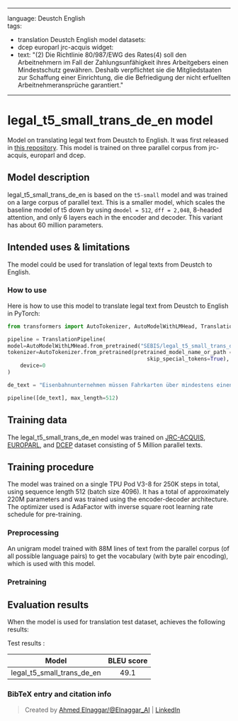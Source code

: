 
---
language: Deustch English  
tags:
- translation Deustch English  model
datasets:
- dcep europarl jrc-acquis
widget:
- text: "(2) Die Richtlinie 80/987/EWG des Rates(4) soll den Arbeitnehmern im Fall der Zahlungsunfähigkeit ihres Arbeitgebers einen Mindestschutz gewähren. Deshalb verpflichtet sie die Mitgliedstaaten zur Schaffung einer Einrichtung, die die Befriedigung der nicht erfuellten Arbeitnehmeransprüche garantiert."

---

# legal_t5_small_trans_de_en model

Model on translating legal text from Deustch to English. It was first released in
[this repository](https://github.com/agemagician/LegalTrans). This model is trained on three parallel corpus from jrc-acquis, europarl and dcep.


## Model description

legal_t5_small_trans_de_en is based on the `t5-small` model and was trained on a large corpus of parallel text. This is a smaller model, which scales the baseline model of t5 down by using `dmodel = 512`, `dff = 2,048`, 8-headed attention, and only 6 layers each in the encoder and decoder. This variant has about 60 million parameters.

## Intended uses & limitations

The model could be used for translation of legal texts from Deustch to English.

### How to use

Here is how to use this model to translate legal text from Deustch to English in PyTorch:

```python
from transformers import AutoTokenizer, AutoModelWithLMHead, TranslationPipeline

pipeline = TranslationPipeline(
model=AutoModelWithLMHead.from_pretrained("SEBIS/legal_t5_small_trans_de_en"),
tokenizer=AutoTokenizer.from_pretrained(pretrained_model_name_or_path = "SEBIS/legal_t5_small_trans_de_en", do_lower_case=False, 
                                            skip_special_tokens=True),
    device=0
)

de_text = "Eisenbahnunternehmen müssen Fahrkarten über mindestens einen der folgenden Vertriebswege anbieten: an Fahrkartenschaltern oder Fahrkartenautomaten, per Telefon, Internet oder jede andere in weitem Umfang verfügbare Informationstechnik oder in den Zügen."

pipeline([de_text], max_length=512)
```

## Training data

The legal_t5_small_trans_de_en model was trained on [JRC-ACQUIS](https://wt-public.emm4u.eu/Acquis/index_2.2.html), [EUROPARL](https://www.statmt.org/europarl/), and [DCEP](https://ec.europa.eu/jrc/en/language-technologies/dcep) dataset consisting of 5 Million parallel texts.

## Training procedure

The model was trained on a single TPU Pod V3-8 for 250K steps in total, using sequence length 512 (batch size 4096). It has a total of approximately 220M parameters and was trained using the encoder-decoder architecture. The optimizer used is AdaFactor with inverse square root learning rate schedule for pre-training.

### Preprocessing

An unigram model trained with 88M lines of text from the parallel corpus (of all possible language pairs) to get the vocabulary (with byte pair encoding), which is used with this model.

### Pretraining



## Evaluation results

When the model is used for translation test dataset, achieves the following results:

Test results :

| Model | BLEU score |
|:-----:|:-----:|
|   legal_t5_small_trans_de_en | 49.1|


### BibTeX entry and citation info

> Created by [Ahmed Elnaggar/@Elnaggar_AI](https://twitter.com/Elnaggar_AI) | [LinkedIn](https://www.linkedin.com/in/prof-ahmed-elnaggar/)
